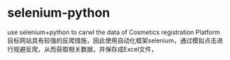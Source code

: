 # selenium-python
use selenium+python to carwl the data of Cosmetics registration Platform 
    目标网站具有较强的反爬措施，因此使用自动化框架selenium，通过模拟点击进行规避反爬，从而获取相关数据，并保存成Excel文件，
